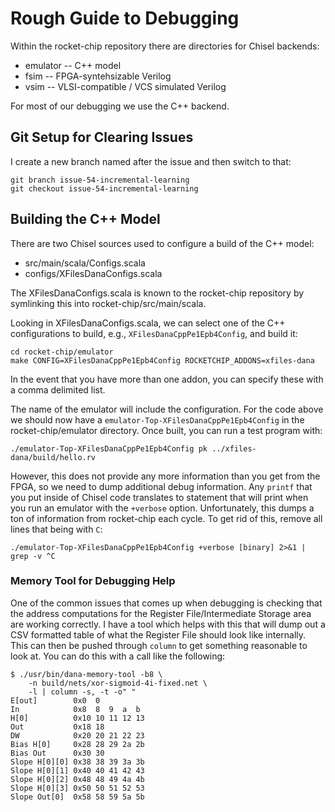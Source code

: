 # Rough Guide to Debugging

Within the rocket-chip repository there are directories for Chisel backends:
* emulator -- C++ model
* fsim -- FPGA-syntehsizable Verilog
* vsim -- VLSI-compatible / VCS simulated Verilog

For most of our debugging we use the C++ backend.

## Git Setup for Clearing Issues
I create a new branch named after the issue and then switch to that:

```
git branch issue-54-incremental-learning
git checkout issue-54-incremental-learning
```

## Building the C++ Model

There are two Chisel sources used to configure a build of the C++ model:
* src/main/scala/Configs.scala
* configs/XFilesDanaConfigs.scala

The XFilesDanaConfigs.scala is known to the rocket-chip repository by symlinking this into rocket-chip/src/main/scala.

Looking in XFilesDanaConfigs.scala, we can select one of the C++ configurations to build, e.g., `XFilesDanaCppPe1Epb4Config`, and build it:

```
cd rocket-chip/emulator
make CONFIG=XFilesDanaCppPe1Epb4Config ROCKETCHIP_ADDONS=xfiles-dana
```

In the event that you have more than one addon, you can specify these with a comma delimited list.

The name of the emulator will include the configuration. For the code above we should now have a `emulator-Top-XFilesDanaCppPe1Epb4Config` in the rocket-chip/emulator directory. Once built, you can run a test program with:

```
./emulator-Top-XFilesDanaCppPe1Epb4Config pk ../xfiles-dana/build/hello.rv
```

However, this does not provide any more information than you get from the FPGA, so we need to dump additional debug information. Any `printf` that you put inside of Chisel code translates to statement that will print when you run an emulator with the `+verbose` option. Unfortunately, this dumps a ton of information from rocket-chip each cycle. To get rid of this, remove all lines that being with `C`:

```
./emulator-Top-XFilesDanaCppPe1Epb4Config +verbose [binary] 2>&1 | grep -v ^C
```

### Memory Tool for Debugging Help
One of the common issues that comes up when debugging is checking that the address computations for the Register File/Intermediate Storage area are working correctly. I have a tool which helps with this that will dump out a CSV formatted table of what the Register File should look like internally. This can then be pushed through `column` to get something reasonable to look at. You can do this with a call like the following:
```
$ ./usr/bin/dana-memory-tool -b8 \
    -n build/nets/xor-sigmoid-4i-fixed.net \
    -l | column -s, -t -o" "
E[out]        0x0  0
In            0x8  8  9  a  b
H[0]          0x10 10 11 12 13
Out           0x18 18
DW            0x20 20 21 22 23
Bias H[0]     0x28 28 29 2a 2b
Bias Out      0x30 30
Slope H[0][0] 0x38 38 39 3a 3b
Slope H[0][1] 0x40 40 41 42 43
Slope H[0][2] 0x48 48 49 4a 4b
Slope H[0][3] 0x50 50 51 52 53
Slope Out[0]  0x58 58 59 5a 5b
```
